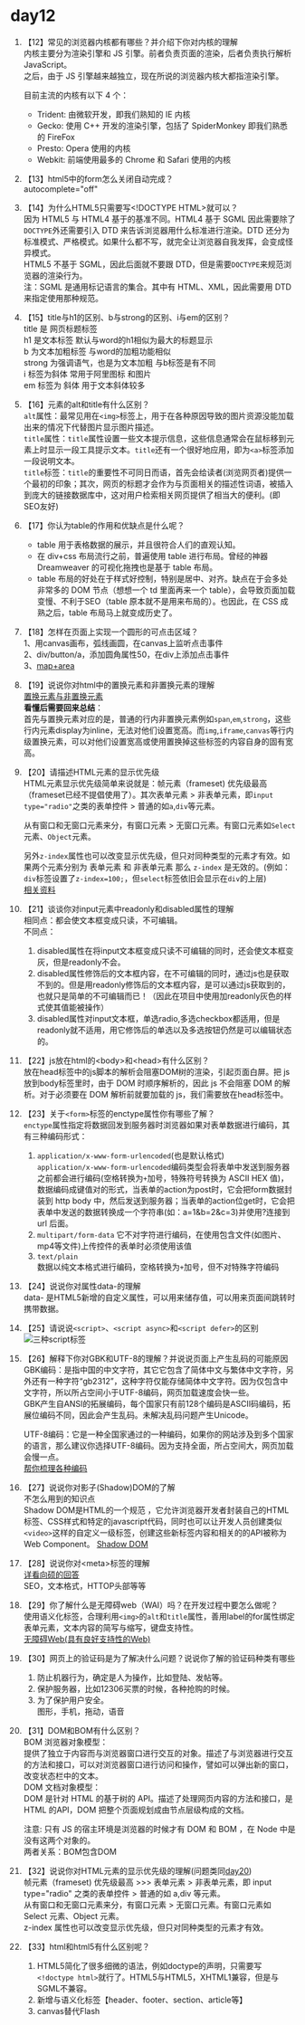 # day12

1. 【12】常见的浏览器内核都有哪些？并介绍下你对内核的理解  
    内核主要分为渲染引擎和 JS 引擎。前者负责页面的渲染，后者负责执行解析 JavaScript。  
    之后，由于 JS 引擎越来越独立，现在所说的浏览器内核大都指渲染引擎。

    目前主流的内核有以下 4 个：  
    * Trident: 由微软开发，即我们熟知的 IE 内核
    * Gecko: 使用 C++ 开发的渲染引擎，包括了 SpiderMonkey 即我们熟悉的 FireFox
    * Presto: Opera 使用的内核
    * Webkit: 前端使用最多的 Chrome 和 Safari 使用的内核

2. 【13】html5中的form怎么关闭自动完成？  
    autocomplete="off"

3. 【14】为什么HTML5只需要写\<\!DOCTYPE HTML\>就可以？  
    因为 HTML5 与 HTML4 基于的基准不同。HTML4 基于 SGML 因此需要除了`DOCTYPE`外还需要引入 DTD 来告诉浏览器用什么标准进行渲染。DTD 还分为标准模式、严格模式。如果什么都不写，就完全让浏览器自我发挥，会变成怪异模式。  
    HTML5 不基于 SGML，因此后面就不要跟 DTD，但是需要`DOCTYPE`来规范浏览器的渲染行为。  
    注：SGML 是通用标记语言的集合。其中有 HTML、XML，因此需要用 DTD 来指定使用那种规范。

4. 【15】title与h1的区别、b与strong的区别、i与em的区别？  
    title 是 网页标题标签  
    h1 是文本标签 默认与word的h1相似为最大的标题显示  
    b 为文本加粗标签 与word的加粗功能相似  
    strong 为强调语气，也是为文本加粗 与b标签是有不同  
    i 标签为斜体 常用于阿里图标 和图片  
    em 标签为 斜体 用于文本斜体较多

5. 【16】元素的alt和title有什么区别？  
    `alt`属性：最常见用在`<img>`标签上，用于在各种原因导致的图片资源没能加载出来的情况下代替图片显示图片描述。  
    `title`属性：`title`属性设置一些文本提示信息，这些信息通常会在鼠标移到元素上时显示一段工具提示文本。`title`还有一个很好地应用，即为`<a>`标签添加一段说明文本。  
    `title`标签：`title`的重要性不可同日而语，首先会给读者(浏览网页者)提供一个最初的印象；其次，网页的标题才会作为与页面相关的描述性词语，被插入到庞大的链接数据库中，这对用户检索相关网页提供了相当大的便利。(即SEO友好)

6. 【17】你认为table的作用和优缺点是什么呢？  
    * table 用于表格数据的展示，并且很符合人们的直观认知。  
    * 在 div+css 布局流行之前，普遍使用 table 进行布局。曾经的神器 Dreamweaver 的可视化拖拽也是基于 table 布局。  
    * table 布局的好处在于样式好控制，特别是居中、对齐。缺点在于会多处非常多的 DOM 节点（想想一个 td 里面再来一个 table），会导致页面加载变慢、不利于SEO（table 原本就不是用来布局的）。也因此，在 CSS 成熟之后，table 布局马上就变成历史了。

7. 【18】怎样在页面上实现一个圆形的可点击区域？  
    1、用canvas画布，弧线画圆，在canvas上监听点击事件  
    2、div/button/a，添加圆角属性50，在div上添加点击事件  
    3、[map+area](http://www.w3school.com.cn/tiy/t.asp?f=html_areamap)

8. 【19】说说你对html中的置换元素和非置换元素的理解  
    [置换元素与非置换元素](https://blog.doyoe.com/2015/03/15/css/%E7%BD%AE%E6%8D%A2%E5%92%8C%E9%9D%9E%E7%BD%AE%E6%8D%A2%E5%85%83%E7%B4%A0/)  
    **看懂后需要回来总结**：  
    首先与置换元素对应的是，普通的行内非置换元素例如`span`,`em`,`strong`，这些行内元素display为inline，无法对他们设置宽高。而`img`,`iframe`,`canvas`等行内级置换元素，可以对他们设置宽高或使用置换掉这些标签的内容自身的固有宽高。

9. 【20】<a id="20"></a>请描述HTML元素的显示优先级  
    HTML元素显示优先级简单来说就是：帧元素（frameset) 优先级最高（frameset已经不提倡使用了）。其次表单元素 > 非表单元素，即`input type="radio"`之类的表单控件 > 普通的如`a`,`div`等元素。

    从有窗口和无窗口元素来分，有窗口元素 > 无窗口元素。有窗口元素如`Select`元素、`Object`元素。

    另外`z-index`属性也可以改变显示优先级，但只对同种类型的元素才有效。如果两个元素分别为 表单元素 和 非表单元素 那么 `z-index` 是无效的。(例如：`div`标签设置了`z-index=100;`，但`select`标签依旧会显示在`div`的上层)  
    [相关资料](https://blog.csdn.net/wulex/article/details/76222563)

10. 【21】谈谈你对input元素中readonly和disabled属性的理解  
    相同点：都会使文本框变成只读，不可编辑。  
    不同点：
    1. disabled属性在将input文本框变成只读不可编辑的同时，还会使文本框变灰，但是readonly不会。
    2. disabled属性修饰后的文本框内容，在不可编辑的同时，通过js也是获取不到的。但是用readonly修饰后的文本框内容，是可以通过js获取到的，也就只是简单的不可编辑而已！（因此在项目中使用加readonly灰色的样式使其值能被操作）
    3. disabled属性对input文本框，单选radio,多选checkbox都适用，但是readonly就不适用，用它修饰后的单选以及多选按钮仍然是可以编辑状态的。

11. 【22】js放在html的\<body\>和\<head\>有什么区别？  
    放在head标签中的js脚本的解析会阻塞DOM树的渲染，引起页面白屏。把 js 放到body标签里时，由于 DOM 时顺序解析的，因此 js 不会阻塞 DOM 的解析。对于必须要在 DOM 解析前就要加载的 js，我们需要放在head标签中。

12. 【23】关于`<form>`标签的enctype属性你有哪些了解？  
    `enctype`属性指定将数据回发到服务器时浏览器如果对表单数据进行编码，其有三种编码形式：  
    1. `application/x-www-form-urlencoded`(也是默认格式)  
        `application/x-www-form-urlencoded`编码类型会将表单中发送到服务器之前都会进行编码(空格转换为`+`加号，特殊符号转换为 ASCII HEX 值)，数据编码成键值对的形式，当表单的action为post时，它会把form数据封装到 http body 中，然后发送到服务器；当表单的action位get时，它会把表单中发送的数据转换成一个字符串(如：a=1&b=2&c=3)并使用?连接到 url 后面。
    2. `multipart/form-data`
        它不对字符进行编码，在使用包含文件(如图片、mp4等文件)上传控件的表单时必须使用该值
    3. `text/plain`  
        数据以纯文本格式进行编码，空格转换为`+`加号，但不对特殊字符编码

13. 【24】说说你对属性data-的理解  
    data- 是HTML5新增的自定义属性，可以用来储存值，可以用来页面间跳转时携带数据。

14. 【25】请说说`<script>`、`<script async>`和`<script defer>`的区别  
    ![三种script标签](./day25.png)

15. 【26】解释下你对GBK和UTF-8的理解？并说说页面上产生乱码的可能原因  
    GBK编码：是指中国的中文字符，其它它包含了简体中文与繁体中文字符，另外还有一种字符“gb2312”，这种字符仅能存储简体中文字符。因为仅包含中文字符，所以所占空间小于UTF-8编码，网页加载速度会快一些。  
    GBK产生自ANSI的拓展编码，每个国家只有前128个编码是ASCII码编码，拓展位编码不同，因此会产生乱码。未解决乱码问题产生Unicode。

    UTF-8编码：它是一种全国家通过的一种编码，如果你的网站涉及到多个国家的语言，那么建议你选择UTF-8编码。因为支持全面，所占空间大，网页加载会慢一点。  
    [帮你梳理各种编码](https://blog.csdn.net/wskzgz/article/details/88710263)

16. 【27】说说你对影子(Shadow)DOM的了解  
    不怎么用到的知识点  
    Shadow DOM是HTML的一个规范 ，它允许浏览器开发者封装自己的HTML标签、CSS样式和特定的javascript代码，同时也可以让开发人员创建类似`<video>`这样的自定义一级标签，创建这些新标签内容和相关的的API被称为Web Component。
    [Shadow DOM](https://www.jianshu.com/p/e47b103f3b60)

17. 【28】说说你对\<meta>标签的理解  
    [详看向硕的回答](https://github.com/haizlin/fe-interview/issues/98)  
    SEO，文本格式，HTTOP头部等等

18. 【29】你了解什么是无障碍web（WAI）吗？在开发过程中要怎么做呢？  
    使用语义化标签，合理利用`<img>`的`alt`和`title`属性，善用label的for属性绑定表单元素，文本内容的简写与缩写，键盘支持性。  
    [无障碍Web(具有良好支持性的Web)](https://mp.weixin.qq.com/s/3QNXBpGB0ZiroV8OGnXCbA)

19. 【30】网页上的验证码是为了解决什么问题？说说你了解的验证码种类有哪些  
    1. 防止机器行为，确定是人为操作，比如登陆、发帖等。
    2. 保护服务器，比如12306买票的时候，各种抢购的时候。
    3. 为了保护用户安全。  
    图形，手机，拖动，语音

20. 【31】DOM和BOM有什么区别？  
    BOM  浏览器对象模型：  
    提供了独立于内容而与浏览器窗口进行交互的对象。描述了与浏览器进行交互的方法和接口，可以对浏览器窗口进行访问和操作，譬如可以弹出新的窗口，改变状态栏中的文本。  
    DOM  文档对象模型：  
    DOM 是针对 HTML 的基于树的 API。描述了处理网页内容的方法和接口，是 HTML 的API，DOM 把整个页面规划成由节点层级构成的文档。

    注意: 只有 JS 的宿主环境是浏览器的时候才有 DOM 和 BOM ，在 Node 中是没有这两个对象的。  
    两者关系：BOM包含DOM

21. 【32】说说你对HTML元素的显示优先级的理解(问题类同[day20](#20))  
    帧元素（frameset) 优先级最高 >>> 表单元素 > 非表单元素，即 input type="radio" 之类的表单控件 > 普通的如 a,div 等元素。  
    从有窗口和无窗口元素来分，有窗口元素 > 无窗口元素。有窗口元素如 Select 元素、Object 元素。  
    z-index 属性也可以改变显示优先级，但只对同种类型的元素才有效。

22. 【33】html和html5有什么区别呢？  
    1. HTML5简化了很多细微的语法，例如doctype的声明，只需要写`<!doctype html>`就行了。HTML5与HTML5，XHTML1兼容，但是与SGML不兼容。
    2. 新增与语义化标签【header、footer、section、article等】
    3. canvas替代Flash
